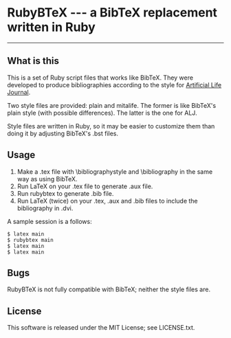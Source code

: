 # RubyBTeX --- a BibTeX replacement written in Ruby

--------

## What is this

This is a set of Ruby script files that works like BibTeX.
They were developed to produce bibliographies according to
the style for [Artificial Life Journal](http://www.mitpressjournals.org/loi/artl).

Two style files are provided: plain and mitalife.
The former is like BibTeX's plain style
(with possible differences).
The latter is the one for ALJ.

Style files are written in Ruby, so it may be easier to customize them than doing it by adjusting BibTeX's .bst files.

## Usage

1. Make a .tex file with \bibliographystyle and \bibliography in the same way as using BibTeX.
2. Run LaTeX on your .tex file to generate .aux file.
3. Run rubybtex to generate .bib file.
4. Run LaTeX (twice) on your .tex, .aux and .bib files to include the bibliography in .dvi.

A sample session is a follows:

    $ latex main
    $ rubybtex main
    $ latex main
    $ latex main 

## Bugs

RubyBTeX is not fully compatible with BibTeX; neither the style files are.

## License

This software is released under the MIT License; see LICENSE.txt.
